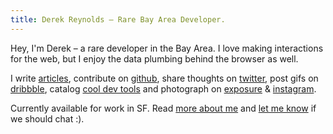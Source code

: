 ```yaml
---
title: Derek Reynolds – Rare Bay Area Developer.
---
```


Hey, I'm Derek – a rare developer in the Bay Area.
I love making interactions for the web, but I enjoy the
data plumbing behind the browser as well.

I write [articles][articles], contribute on [github][github],
share thoughts on [twitter][twitter], post gifs on [dribbble][dribbble],
catalog [cool dev tools][drktools] and photograph on
[exposure][exposure] & [instagram][instagram].

Currently available for work in SF.
Read [more about me][about] and [let me know][contact]
if we should chat :).

[articles]: /articles (Articles on drk.es)
[about]: /about (About Derek)
[contact]: /contact (Contact Derek)
[github]: https://github.com/derekr (derekr on Github)
[twitter]: https://twitter.com/drk (drk on Twitter)
[dribbble]: http://dribbble.com/derek (derek on Dribbble)
[drktools]: http://drktools.tumblr.com (drktools)
[exposure]: https://ddrrkk.exposure.co (ddrrkk on Exposure)
[instagram]: http://instagram.com/derekr (derekr on Instagram)
[contact]: mailto:derekr@me.com (Derek's Email)
